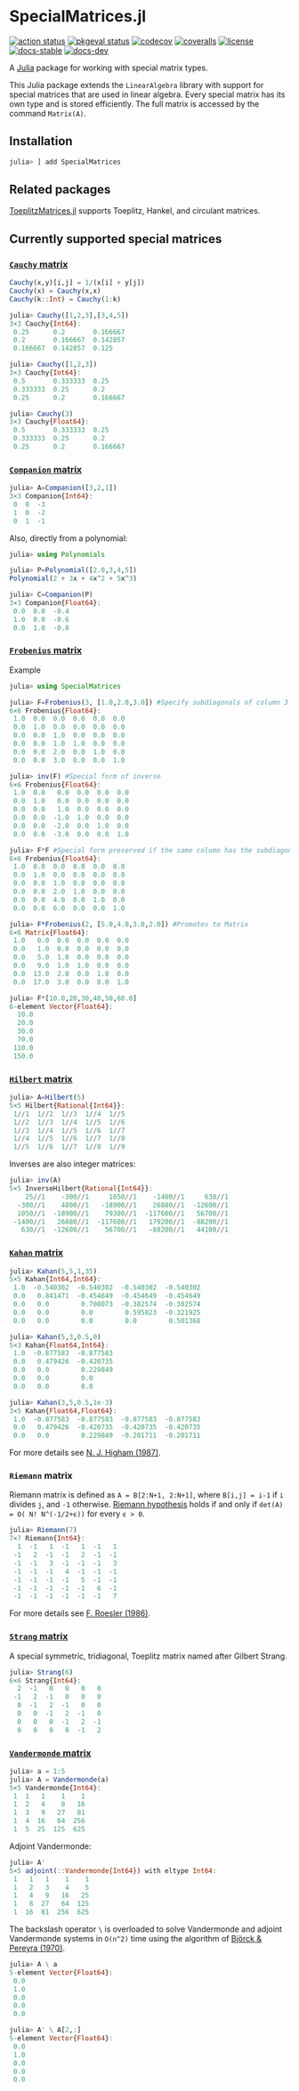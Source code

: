 # SpecialMatrices.jl

[![action status][action-img]][action-url]
[![pkgeval status][pkgeval-img]][pkgeval-url]
[![codecov][codecov-img]][codecov-url]
[![coveralls][coveralls-img]][coveralls-url]
[![license][license-img]][license-url]
[![docs-stable][docs-stable-img]][docs-stable-url]
[![docs-dev][docs-dev-img]][docs-dev-url]

A [Julia](https://julialang.org) package for working with special matrix types.

This Julia package extends the `LinearAlgebra` library
with support for special matrices that are used in linear algebra.
Every special matrix has its own type
and is stored efficiently.
The full matrix is accessed by the command `Matrix(A)`.


## Installation

```julia
julia> ] add SpecialMatrices
```


## Related packages

[ToeplitzMatrices.jl](https://github.com/JuliaLinearAlgebra/ToeplitzMatrices.jl)
supports
Toeplitz, Hankel, and circulant matrices.


## Currently supported special matrices

### [`Cauchy` matrix](https://en.wikipedia.org/wiki/Cauchy_matrix)

```julia
Cauchy(x,y)[i,j] = 1/(x[i] + y[j])
Cauchy(x) = Cauchy(x,x)
Cauchy(k::Int) = Cauchy(1:k)

julia> Cauchy([1,2,3],[3,4,5])
3×3 Cauchy{Int64}:
 0.25      0.2       0.166667
 0.2       0.166667  0.142857
 0.166667  0.142857  0.125

julia> Cauchy([1,2,3])
3×3 Cauchy{Int64}:
 0.5       0.333333  0.25
 0.333333  0.25      0.2
 0.25      0.2       0.166667

julia> Cauchy(3)
3×3 Cauchy{Float64}:
 0.5       0.333333  0.25
 0.333333  0.25      0.2
 0.25      0.2       0.166667
```


### [`Companion` matrix](https://en.wikipedia.org/wiki/Companion_matrix)

```julia
julia> A=Companion([3,2,1])
3×3 Companion{Int64}:
 0  0  -3
 1  0  -2
 0  1  -1
```
Also, directly from a polynomial:

```julia
julia> using Polynomials

julia> P=Polynomial([2.0,3,4,5])
Polynomial(2 + 3x + 4x^2 + 5x^3)

julia> C=Companion(P)
3×3 Companion{Float64}:
 0.0  0.0  -0.4
 1.0  0.0  -0.6
 0.0  1.0  -0.8
```


### [`Frobenius` matrix](https://en.wikipedia.org/wiki/Frobenius_matrix)

Example

```julia
julia> using SpecialMatrices

julia> F=Frobenius(3, [1.0,2.0,3.0]) #Specify subdiagonals of column 3
6×6 Frobenius{Float64}:
 1.0  0.0  0.0  0.0  0.0  0.0
 0.0  1.0  0.0  0.0  0.0  0.0
 0.0  0.0  1.0  0.0  0.0  0.0
 0.0  0.0  1.0  1.0  0.0  0.0
 0.0  0.0  2.0  0.0  1.0  0.0
 0.0  0.0  3.0  0.0  0.0  1.0

julia> inv(F) #Special form of inverse
6×6 Frobenius{Float64}:
 1.0  0.0   0.0  0.0  0.0  0.0
 0.0  1.0   0.0  0.0  0.0  0.0
 0.0  0.0   1.0  0.0  0.0  0.0
 0.0  0.0  -1.0  1.0  0.0  0.0
 0.0  0.0  -2.0  0.0  1.0  0.0
 0.0  0.0  -3.0  0.0  0.0  1.0

julia> F*F #Special form preserved if the same column has the subdiagonals
6×6 Frobenius{Float64}:
 1.0  0.0  0.0  0.0  0.0  0.0
 0.0  1.0  0.0  0.0  0.0  0.0
 0.0  0.0  1.0  0.0  0.0  0.0
 0.0  0.0  2.0  1.0  0.0  0.0
 0.0  0.0  4.0  0.0  1.0  0.0
 0.0  0.0  6.0  0.0  0.0  1.0

julia> F*Frobenius(2, [5.0,4.0,3.0,2.0]) #Promotes to Matrix
6×6 Matrix{Float64}:
 1.0   0.0  0.0  0.0  0.0  0.0
 0.0   1.0  0.0  0.0  0.0  0.0
 0.0   5.0  1.0  0.0  0.0  0.0
 0.0   9.0  1.0  1.0  0.0  0.0
 0.0  13.0  2.0  0.0  1.0  0.0
 0.0  17.0  3.0  0.0  0.0  1.0

julia> F*[10.0,20,30,40,50,60.0]
6-element Vector{Float64}:
  10.0
  20.0
  30.0
  70.0
 110.0
 150.0
```


### [`Hilbert` matrix](https://en.wikipedia.org/wiki/Hilbert_matrix)

```julia
julia> A=Hilbert(5)
5×5 Hilbert{Rational{Int64}}:
 1//1  1//2  1//3  1//4  1//5
 1//2  1//3  1//4  1//5  1//6
 1//3  1//4  1//5  1//6  1//7
 1//4  1//5  1//6  1//7  1//8
 1//5  1//6  1//7  1//8  1//9
```
Inverses are also integer matrices:

```julia
julia> inv(A)
5×5 InverseHilbert{Rational{Int64}}:
    25//1    -300//1     1050//1    -1400//1     630//1
  -300//1    4800//1   -18900//1    26880//1  -12600//1
  1050//1  -18900//1    79380//1  -117600//1   56700//1
 -1400//1   26880//1  -117600//1   179200//1  -88200//1
   630//1  -12600//1    56700//1   -88200//1   44100//1
```


### [`Kahan` matrix](https://math.nist.gov/MatrixMarket/data/MMDELI/kahan/kahan.html)

```julia
julia> Kahan(5,5,1,35)
5×5 Kahan{Int64,Int64}:
 1.0  -0.540302  -0.540302  -0.540302  -0.540302
 0.0   0.841471  -0.454649  -0.454649  -0.454649
 0.0   0.0        0.708073  -0.382574  -0.382574
 0.0   0.0        0.0        0.595823  -0.321925
 0.0   0.0        0.0        0.0        0.501368

julia> Kahan(5,3,0.5,0)
5×3 Kahan{Float64,Int64}:
 1.0  -0.877583  -0.877583
 0.0   0.479426  -0.420735
 0.0   0.0        0.229849
 0.0   0.0        0.0
 0.0   0.0        0.0

julia> Kahan(3,5,0.5,1e-3)
3×5 Kahan{Float64,Float64}:
 1.0  -0.877583  -0.877583  -0.877583  -0.877583
 0.0   0.479426  -0.420735  -0.420735  -0.420735
 0.0   0.0        0.229849  -0.201711  -0.201711
```

For more details see [N. J. Higham (1987)][Higham87].

[Higham87]: https://eprints.ma.man.ac.uk/695/01/covered/MIMS_ep2007_10.pdf "N. Higham, A Survey of Condition Number Estimation for Triangular Matrices, SIMAX, Vol. 29, No. 4, pp. 588, 1987"


### `Riemann` matrix

Riemann matrix is defined as `A = B[2:N+1, 2:N+1]`, where
`B[i,j] = i-1` if `i` divides `j`, and `-1` otherwise.
[Riemann hypothesis](https://en.wikipedia.org/wiki/Riemann_hypothesis) holds
if and only if `det(A) = O( N! N^(-1/2+ϵ))` for every `ϵ > 0`.

```julia
julia> Riemann(7)
7×7 Riemann{Int64}:
  1  -1   1  -1   1  -1   1
 -1   2  -1  -1   2  -1  -1
 -1  -1   3  -1  -1  -1   3
 -1  -1  -1   4  -1  -1  -1
 -1  -1  -1  -1   5  -1  -1
 -1  -1  -1  -1  -1   6  -1
 -1  -1  -1  -1  -1  -1   7
```

For more details see [F. Roesler (1986)][Roesler1986].

[Roesler1986]: https://doi.org/10.1016/0024-3795(86)90255-7 "Friedrich Roesler,
Riemann's hypothesis as an eigenvalue problem,
Linear Algebra and its Applications, Vol. 81, p.153-198, Sep. 1986"


### [`Strang` matrix](https://doi.org/10.1137/141000671)

A special symmetric, tridiagonal, Toeplitz matrix named after Gilbert Strang.

```julia
julia> Strang(6)
6×6 Strang{Int64}:
  2  -1   0   0   0   0
 -1   2  -1   0   0   0
  0  -1   2  -1   0   0
  0   0  -1   2  -1   0
  0   0   0  -1   2  -1
  0   0   0   0  -1   2
```


### [`Vandermonde` matrix](https://en.wikipedia.org/wiki/Vandermonde_matrix)

```julia
julia> a = 1:5
julia> A = Vandermonde(a)
5×5 Vandermonde{Int64}:
 1  1   1    1    1
 1  2   4    8   16
 1  3   9   27   81
 1  4  16   64  256
 1  5  25  125  625
```

Adjoint Vandermonde:
```julia
julia> A'
5×5 adjoint(::Vandermonde{Int64}) with eltype Int64:
 1   1   1    1    1
 1   2   3    4    5
 1   4   9   16   25
 1   8  27   64  125
 1  16  81  256  625
```

The backslash operator `\` is overloaded
to solve Vandermonde and adjoint Vandermonde systems
in ``O(n^2)`` time using the algorithm of
[Björck & Pereyra (1970)](https://doi.org/10.2307/2004623).
```julia
julia> A \ a
5-element Vector{Float64}:
 0.0
 1.0
 0.0
 0.0
 0.0

julia> A' \ A[2,:]
5-element Vector{Float64}:
 0.0
 1.0
 0.0
 0.0
 0.0
```

<!-- URLs -->
[action-img]: https://github.com/JuliaLinearAlgebra/SpecialMatrices.jl/workflows/CI/badge.svg
[action-url]: https://github.com/JuliaLinearAlgebra/SpecialMatrices.jl/actions
[build-img]: https://github.com/JuliaLinearAlgebra/SpecialMatrices.jl/workflows/CI/badge.svg?branch=master
[build-url]: https://github.com/JuliaLinearAlgebra/SpecialMatrices.jl/actions?query=workflow%3ACI+branch%3Amaster
[pkgeval-img]: https://juliaci.github.io/NanosoldierReports/pkgeval_badges/S/SpecialMatrices.svg
[pkgeval-url]: https://juliaci.github.io/NanosoldierReports/pkgeval_badges/S/SpecialMatrices.html
[code-blue-img]: https://img.shields.io/badge/code%20style-blue-4495d1.svg
[code-blue-url]: https://github.com/invenia/BlueStyle
[codecov-img]: https://codecov.io/github/JuliaLinearAlgebra/SpecialMatrices.jl/coverage.svg?branch=master
[codecov-url]: https://codecov.io/github/JuliaLinearAlgebra/SpecialMatrices.jl?branch=master
[coveralls-img]: https://coveralls.io/repos/JuliaLinearAlgebra/SpecialMatrices.jl/badge.svg?branch=master
[coveralls-url]: https://coveralls.io/github/JuliaLinearAlgebra/SpecialMatrices.jl?branch=master
[docs-stable-img]: https://img.shields.io/badge/docs-stable-blue.svg
[docs-stable-url]: https://JuliaLinearAlgebra.github.io/SpecialMatrices.jl/stable
[docs-dev-img]: https://img.shields.io/badge/docs-dev-blue.svg
[docs-dev-url]: https://JuliaLinearAlgebra.github.io/SpecialMatrices.jl/dev
[license-img]: https://img.shields.io/badge/license-MIT-brightgreen.svg
[license-url]: LICENSE
